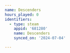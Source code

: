 ```yaml
---
name: Descenders
hours_played: 0
identifiers:
  - type: steam
    appid: '681280'
    name: Descenders
    synced_on: '2024-07-04'

---
```

